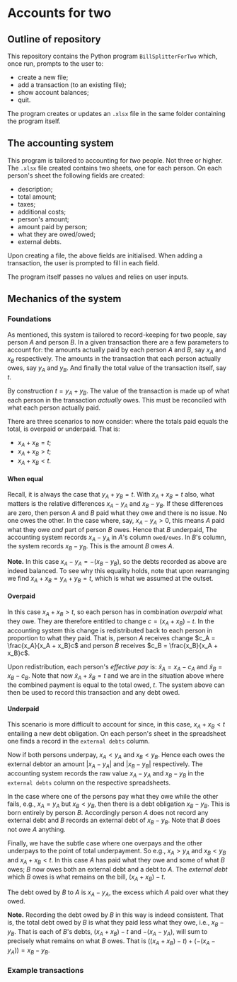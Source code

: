 # Accounts for two

## Outline of repository 

This repository contains the Python program `BillSplitterForTwo` which, once run, prompts to the user to:

- create a new file;
- add a transaction (to an existing file);
- show account balances;
- quit.

The program creates or updates an `.xlsx` file in the same folder containing the program itself.

## The accounting system

This program is tailored to accounting for *two* people. Not three or higher. The `.xlsx` file created contains two sheets, one for each person.
On each person's sheet the following fields are created:

- description;
- total amount;
- taxes;
- additional costs;
- person's amount;
- amount paid by person;
- what they are owed/owed;
- external debts.

Upon creating a file, the above fields are initialised. When adding a transaction, the user is prompted to fill in each field.

The program itself passes no values and relies on user inputs.

## Mechanics of the system

### Foundations

As mentioned, this system is tailored to record-keeping for two people, say person $A$ and person $B$. In a given transaction there are a few parameters to account for: the amounts actually paid by each person $A$ and $B$, say $x_A$ and $x_B$ respectively. The amounts in the transaction that each person actually owes, say $y_A$ and $y_B$. And finally the total value of the transaction itself, say $t$. 

By construction $t = y_A + y_B$. The value of the transaction is made up of what each person in the transaction *actually* owes. This must be reconciled with what each person actually paid. 

There are three scenarios to now consider: where the totals paid equals the total, is overpaid or underpaid. That is:

- $x_A + x_B = t$;
- $x_A + x_B > t$;
- $x_A + x_B < t$.

#### When equal

Recall, it is always the case that $y_A + y_B = t$. With $x_A + x_B = t$ also, what matters is the relative differences $x_A - y_A$ and $x_B - y_B$. If these differences are zero, then person $A$ and $B$ paid what they owe and there is no issue. No one owes the other. In the case where, say, $x_A - y_A > 0$, this means $A$ paid what they owe *and* part of person $B$ owes. Hence that $B$ underpaid, The accounting system records $x_A - y_A$ in $A$'s column `owed/owes`. In $B$'s column, the system records $x_B - y_B$. This is the amount $B$ owes $A$.

**Note.** In this case $x_A - y_A = -(x_B - y_B)$, so the debts recorded as above are indeed balanced. To see why this equality holds, note that upon rearranging we find $x_A + x_B = y_A + y_B = t$, which is what we assumed at the outset.

#### Overpaid

In this case $x_A + x_B > t$, so each person has in combination *overpaid* what they owe. They are therefore entitled to change $c = (x_A + x_B) - t$. In the accounting system this change is redistributed back to each person in proportion to what they paid. That is, person $A$ receives change $c_A = \frac{x_A}{x_A + x_B}c$ and person $B$ receives $c_B = \frac{x_B}{x_A + x_B}c$. 

Upon redistribution, each person's *effective pay* is: $\tilde x_A = x_A - c_A$ and $\tilde x_B = x_B - c_B$. Note that now $\tilde x_A + \tilde x_B = t$ and we are in the situation above where the combined payment is equal to the total owed, $t$. The system above can then be used to record this transaction and any debt owed.


#### Underpaid

This scenario is more difficult to account for since, in this case, $x_A + x_B < t$ entailing a new debt obligation. On each person's sheet in the spreadsheet one finds a record in the `external debts` column. 

Now if both persons underpay, $x_A < y_A$ and $x_B < y_B$. Hence each owes the external debtor an amount $|x_A - y_A|$ and $|x_B - y_B|$ respectively. The accounting system records the raw value $x_A - y_A$ and $x_B - y_B$ in the `external debts` column on the respective spreadsheets.

In the case where one of the persons pay what they owe while the other fails, e.g., $x_A = y_A$ but $x_B < y_B$, then there is a debt obligation $x_B - y_B$. This is born entirely by person $B$. Accordingly person $A$ does not record any external debt and $B$ records an external debt of $x_B - y_B$. Note that $B$ does not owe $A$ anything.

Finally, we have the subtle case where one overpays and the other underpays to the point of total underpayment. So e.g., $x_A > y_A$ and $x_B < y_B$ and $x_A + x_B < t$. In this case $A$ has paid what they owe and some of what $B$ owes; $B$ now owes both an external debt and a debt to $A$. The *external debt* which $B$ owes is what remains on the bill, $(x_A + x_B) - t$. 

The debt owed by $B$ to $A$ is $x_A - y_A$, the excess which $A$ paid over what they owed.

**Note.** Recording the debt owed by $B$ in this way is indeed consistent. That is, the total debt owed by $B$ is what they paid less what they owe, i.e., $x_B - y_B$. That is each of $B$'s debts, $(x_A + x_B) - t$ and $-(x_A - y_A)$, will sum to precisely what remains on what $B$ owes. That is $((x_A + x_B) - t) + (-(x_A - y_A)) = x_B - y_B$.

### Example transactions



